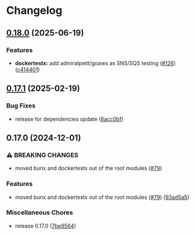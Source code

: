 # Changelog

## [0.18.0](https://github.com/tier4/x-go/compare/dockertestx/v0.17.1...dockertestx/v0.18.0) (2025-06-19)


### Features

* **dockertestx:** add admiralpiett/goaws as SNS/SQS testing ([#126](https://github.com/tier4/x-go/issues/126)) ([c414401](https://github.com/tier4/x-go/commit/c4144012d5cabe38ffea1a649bb0b712278a5cc2))

## [0.17.1](https://github.com/tier4/x-go/compare/dockertestx/v0.17.0...dockertestx/v0.17.1) (2025-02-19)


### Bug Fixes

* release for dependencies update ([6acc0bf](https://github.com/tier4/x-go/commit/6acc0bfea35fc8b10c461f4dc5df783288fb4ce6))

## 0.17.0 (2024-12-01)


### ⚠ BREAKING CHANGES

* moved bunx and dockertestx out of the root modules ([#79](https://github.com/tier4/x-go/issues/79))

### Features

* moved bunx and dockertestx out of the root modules ([#79](https://github.com/tier4/x-go/issues/79)) ([93ad5a5](https://github.com/tier4/x-go/commit/93ad5a5e9198154502f1d19908524663fc20b1fa))


### Miscellaneous Chores

* release 0.17.0 ([7be9564](https://github.com/tier4/x-go/commit/7be956487ec133e7cb5420e93320cbfcf712b80b))
